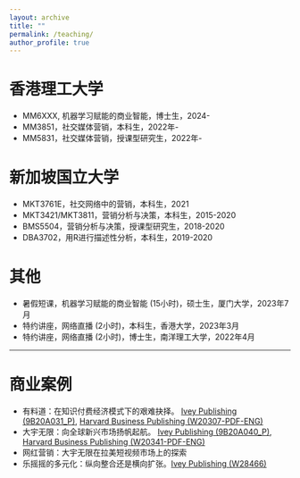 ```yaml
---
layout: archive
title: ""
permalink: /teaching/
author_profile: true
---
```


香港理工大学
======
* MM6XXX, 机器学习赋能的商业智能，博士生，2024-
* MM3851，社交媒体营销，本科生，2022年-
* MM5831，社交媒体营销，授课型研究生，2022年-

新加坡国立大学
======
* MKT3761E，社交网络中的营销，本科生，2021
* MKT3421/MKT3811，营销分析与决策，本科生，2015-2020
* BMS5504，营销分析与决策，授课型研究生，2018-2020
* DBA3702，用R进行描述性分析，本科生，2019-2020

其他
======
* 暑假短课，机器学习赋能的商业智能 (15小时)，硕士生，厦门大学，2023年7月
* 特约讲座，网络直播 (2小时)，本科生，香港大学，2023年3月
* 特约讲座，网络直播 (2小时)，博士生，南洋理工大学，2022年4月

<hr style="height:1px;border:none;color:#333;background-color:#333;">

商业案例
======
* 有料道：在知识付费经济模式下的艰难抉择。 <a href="https://www.iveypublishing.ca/s/product/youliaodao-in-the-era-of-knowledge-economy-go-big-or-go-home/01t5c00000Cwqp6AAB" target="_blank">Ivey Publishing (9B20A031_P)</a>, <a href="https://hbsp.harvard.edu/product/W20307-PDF-ENG" target="_blank">Harvard Business Publishing (W20307-PDF-ENG)</a>
* 大宇无限：向全球新兴市场扬帆起航。 <a href="https://www.iveypublishing.ca/s/product/mobiuspace-venturing-into-emerging-markets/01t5c00000CwqpTAAR" target="_blank">Ivey Publishing (9B20A040_P)</a>, <a href="https://hbsp.harvard.edu/product/W20341-PDF-ENG" target="_blank">Harvard Business Publishing (W20341-PDF-ENG)</a>
* 网红营销：大宇无限在拉美短视频市场上的探索
* 乐摇摇的多元化：纵向整合还是横向扩张。<a href="https://www.iveypublishing.ca/s/product/leyaoyaos-diversification-vertical-or-horizontal/01t5c00000DMGhsAAH" target="_blank">Ivey Publishing (W28466)</a>